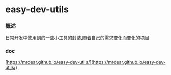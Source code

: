 # easy-dev-utils

### 概述
日常开发中使用到的一些小工具的封装,随着自己的需求变化而变化的项目


### doc

[https://mrdear.github.io/easy-dev-utils/](https://mrdear.github.io/easy-dev-utils/)